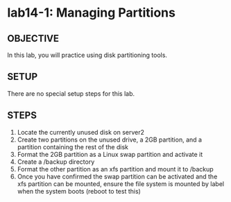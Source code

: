 # lab14-1: Managing Partitions
## OBJECTIVE

In this lab, you will practice using disk partitioning tools.

## SETUP

There are no special setup steps for this lab.

## STEPS

1.  Locate the currently unused disk on server2
1.  Create two partitions on the unused drive, a 2GB partition, and a partition containing the rest of the disk
1.  Format the 2GB partition as a Linux swap partition and activate it
1.  Create a /backup directory
1.  Format the other partition as an xfs partition and mount it to /backup
1.  Once you have confirmed the swap partition can be activated and the xfs partition can be mounted, ensure the file system is mounted by label when the system boots (reboot to test this)
